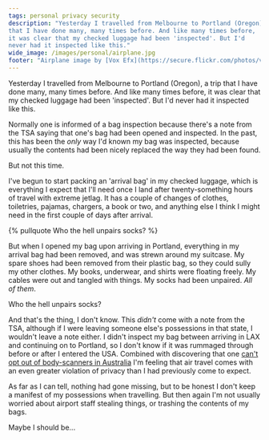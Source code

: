 ```yaml
---
tags: personal privacy security
description: "Yesterday I travelled from Melbourne to Portland (Oregon), a trip
that I have done many, many times before. And like many times before,
it was clear that my checked luggage had been 'inspected'. But I'd
never had it inspected like this."
wide_image: /images/personal/airplane.jpg
footer: "Airplane image by [Vox Efx](https://secure.flickr.com/photos/vox_efx/3578322709), CC-BY 2.0"
---
```

Yesterday I travelled from Melbourne to Portland (Oregon), a trip
that I have done many, many times before. And like many times before,
it was clear that my checked luggage had been 'inspected'. But I'd
never had it inspected like this.

<!--more-->

Normally one is informed of a bag inspection because there's a
note from the TSA saying that one's bag had been opened and inspected.
In the past, this has been the *only* way I'd known my bag was
inspected, because usually the contents had been nicely replaced the
way they had been found.

But not this time.

I've begun to start packing an 'arrival bag' in my checked luggage,
which is everything I expect that I'll need once I land after
twenty-something hours of travel with extreme jetlag. It has a couple
of changes of clothes, toiletries, pajamas, chargers, a book or two,
and anything else I think I might need in the first couple of days after
arrival.

{% pullquote Who the hell unpairs socks? %}
 
But when I opened my bag upon arriving in Portland, everything in my arrival
bag had been removed, and was strewn around my suitcase. My spare shoes
had been removed from their plastic bag, so they could sully my other
clothes. My books, underwear, and shirts were floating freely. My cables
were out and tangled with things. My socks had been unpaired. *All of them*.

Who the hell unpairs socks?

And that's the thing, I don't know. This *didn't* come with a note from
the TSA, although if I were leaving someone else's possessions in that
state, I wouldn't leave a note either. I didn't inspect my bag between
arriving in LAX and continuing on to Portland, so I don't know if it
was rummaged through before or after I entered the USA. Combined with
discovering that one [can't opt out of body-scanners in Australia](http://www.gizmodo.com.au/2012/02/australian-airports-to-get-compulsory-body-scans/)
I'm feeling that air travel comes with an even greater violation of privacy
than I had previously come to expect.

As far as I can tell, nothing had gone missing, but to be honest I
don't keep a manifest of my possessions when travelling. But then
again I'm not usually worried about airport staff stealing things, or trashing
the contents of my bags.

Maybe I should be...
